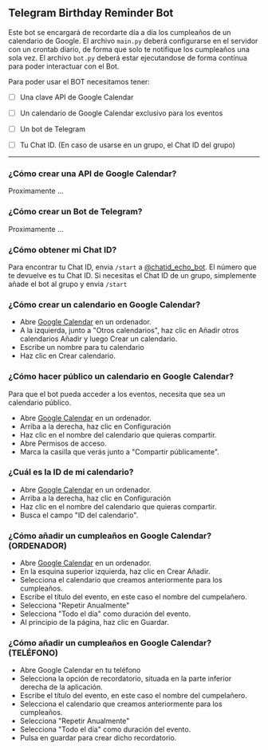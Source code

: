 ## Telegram Birthday Reminder Bot

Este bot se encargará de recordarte día a día los cumpleaños de un calendario de Google. El archivo `main.py` deberá configurarse en el servidor con un crontab diario, de forma que solo te notifique los cumpleaños una sola vez.
El archivo `bot.py` deberá estar ejecutandose de forma contínua para poder interactuar con el Bot.

Para poder usar el BOT necesitamos tener:
- [ ] Una clave API de Google Calendar
- [ ] Un calendario de Google Calendar exclusivo para los eventos
- [ ] Un bot de Telegram
- [ ] Tu Chat ID. (En caso de usarse en un grupo, el Chat ID del grupo) 


****
### ¿Cómo crear una API de Google Calendar?
Proximamente ...

### ¿Cómo crear un Bot de Telegram?
Proximamente ...

### ¿Cómo obtener mi Chat ID?
Para encontrar tu Chat ID, envia `/start` a [@chatid_echo_bot](https://t.me/chatid_echo_bot). El número que te devuelve es tu Chat ID.
Si necesitas el Chat ID de un grupo, simplemente añade el bot al grupo y envia `/start`

### ¿Cómo crear un calendario en Google Calendar?
- Abre [Google Calendar](https://calendar.google.com/calendar/u/0/r?hl=es&pli=1) en un ordenador.
- A la izquierda, junto a "Otros calendarios", haz clic en Añadir otros calendarios Añadir y luego Crear un calendario.
- Escribe un nombre para tu calendario
- Haz clic en Crear calendario.

### ¿Cómo hacer público un calendario en Google Calendar?
Para que el bot pueda acceder a los eventos, necesita que sea un calendario público. 
- Abre [Google Calendar](https://calendar.google.com/calendar/u/0/r?hl=es&pli=1) en un ordenador.
- Arriba a la derecha, haz clic en Configuración 
- Haz clic en el nombre del calendario que quieras compartir.
- Abre Permisos de acceso.
- Marca la casilla que verás junto a "Compartir públicamente". 

### ¿Cuál es la ID de mi calendario?
- Abre [Google Calendar](https://calendar.google.com/calendar/u/0/r?hl=es&pli=1) en un ordenador.
- Arriba a la derecha, haz clic en Configuración 
- Haz clic en el nombre del calendario que quieras compartir.
- Busca el campo "ID del calendario".

### ¿Cómo añadir un cumpleaños en Google Calendar? (ORDENADOR)
- Abre [Google Calendar](https://calendar.google.com/calendar/u/0/r?hl=es&pli=1) en un ordenador.
- En la esquina superior izquierda, haz clic en Crear Añadir.
- Selecciona el calendario que creamos anteriormente para los cumpleaños.
- Escribe el título del evento, en este caso el nombre del cumpelañero.
- Selecciona "Repetir Anualmente"
- Selecciona "Todo el día" como duración del evento.
- Al principio de la página, haz clic en Guardar.

### ¿Cómo añadir un cumpleaños en Google Calendar? (TELÉFONO)
- Abre Google Calendar en tu teléfono
- Selecciona la opción de recordatorio, situada en la parte inferior derecha de la aplicación.
- Escribe el título del evento, en este caso el nombre del cumpelañero.
- Selecciona el calendario que creamos anteriormente para los cumpleaños.
- Selecciona "Repetir Anualmente"
- Selecciona "Todo el día" como duración del evento.
- Pulsa en guardar para crear dicho recordatorio.

